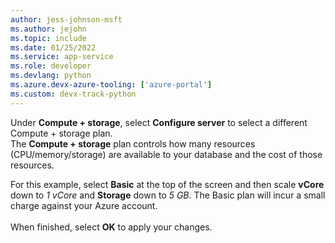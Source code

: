 ```yaml
---
author: jess-johnson-msft
ms.author: jejohn
ms.topic: include
ms.date: 01/25/2022
ms.service: app-service
ms.role: developer
ms.devlang: python
ms.azure.devx-azure-tooling: ['azure-portal']
ms.custom: devx-track-python
---
```


Under **Compute + storage**, select **Configure server** to select a different Compute + storage plan. 
<br>
The **Compute + storage** plan controls how many resources (CPU/memory/storage) are available to your database and the cost of those resources.

For this example, select **Basic** at the top of the screen and then scale **vCore** down to *1 vCore* and **Storage** down to *5 GB*.  The Basic plan will incur a small charge against your Azure account.<br>
<br>
When finished, select **OK** to apply your changes.
